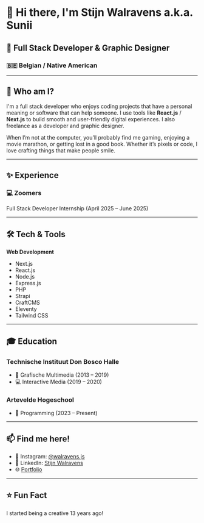 # 👋 Hi there, I'm Stijn Walravens a.k.a. Sunii

## 🎨 Full Stack Developer & Graphic Designer
### 🇧🇪 Belgian / Native American

---

## 💼 Who am I?
I'm a full stack developer who enjoys coding projects that have a personal meaning or software that can help someone. I use tools like **React.js** / **Next.js** to build smooth and user-friendly digital experiences. I also freelance as a developer and graphic designer.

When I’m not at the computer, you’ll probably find me gaming, enjoying a movie marathon, or getting lost in a good book. Whether it’s pixels or code, I love crafting things that make people smile.

---

## ✨ Experience
### 💻 Zoomers
Full Stack Developer Internship (April 2025 – June 2025)

---

## 🛠️ Tech & Tools
**Web Development**  

- Next.js  
- React.js  
- Node.js  
- Express.js  
- PHP  
- Strapi  
- CraftCMS  
- Eleventy  
- Tailwind CSS  

---

## 🎓 Education
### Technische Instituut Don Bosco Halle
- 📘 Grafische Multimedia (2013 – 2019)  
- 💻 Interactive Media (2019 – 2020)

### Artevelde Hogeschool
- 🧠 Programming (2023 – Present)

---

## 📫 Find me here!
- 📸 Instagram: [@walravens.js](https://www.instagram.com/walravens.js)  
- 💼 LinkedIn: [Stijn Walravens](https://www.linkedin.com)  
- 🌐 [Portfolio](https://portfolio-swart-one-35.vercel.app)

---

## ⭐️ Fun Fact
I started being a creative 13 years ago!
